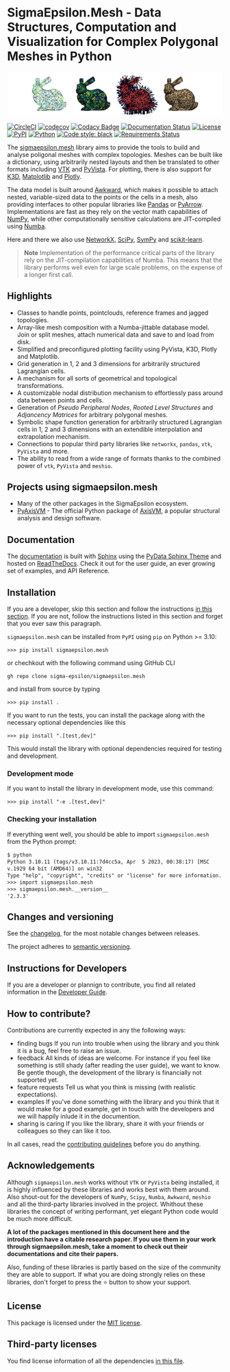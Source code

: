 # **SigmaEpsilon.Mesh** - Data Structures, Computation and Visualization for Complex Polygonal Meshes in Python

![ ](https://github.com/sigma-epsilon/sigmaepsilon.mesh/blob/main/logo.png?raw=true)

[![CircleCI](https://dl.circleci.com/status-badge/img/gh/sigma-epsilon/sigmaepsilon.mesh/tree/main.svg?style=shield)](https://dl.circleci.com/status-badge/redirect/gh/sigma-epsilon/sigmaepsilon.mesh/tree/main)
[![codecov](https://codecov.io/gh/sigma-epsilon/sigmaepsilon.mesh/graph/badge.svg?token=7JKJ3HHSX3)](https://codecov.io/gh/sigma-epsilon/sigmaepsilon.mesh)
[![Codacy Badge](https://app.codacy.com/project/badge/Grade/f25dd5fe8d8a484ba27c082923461d72)](https://app.codacy.com/gh/sigma-epsilon/sigmaepsilon.mesh/dashboard?utm_source=gh&utm_medium=referral&utm_content=&utm_campaign=Badge_grade)
[![Documentation Status](https://readthedocs.org/projects/sigmaepsilonmesh/badge/?version=latest)](https://sigmaepsilonmesh.readthedocs.io/en/latest/?badge=latest)
[![License](https://img.shields.io/badge/License-MIT-yellow.svg)](https://opensource.org/licenses/MIT)
[![PyPI](https://badge.fury.io/py/sigmaepsilon.mesh.svg)](https://pypi.org/project/sigmaepsilon.mesh)
[![Python](https://img.shields.io/badge/python-3.10|3.11|3.12-blue)](https://www.python.org)
[![Code style: black](https://img.shields.io/badge/code%20style-black-000000.svg)](https://github.com/psf/black)
[![Requirements Status](https://dependency-dash.repo-helper.uk/github/sigma-epsilon/sigmaepsilon.mesh/badge.svg)](https://dependency-dash.repo-helper.uk/github/sigma-epsilon/sigmaepsilon.mesh)

The [sigmaepsilon.mesh](https://sigmaepsilonmesh.readthedocs.io/en/latest/) library aims to provide the tools to build and analyse poligonal meshes with complex topologies. Meshes can be built like a dictionary, using arbitrarily nested layouts and then be translated to other formats including [VTK](https://vtk.org/) and [PyVista](https://docs.pyvista.org/). For plotting, there is also support for [K3D](http://k3d-jupyter.org/), [Matplotlib](https://matplotlib.org/) and [Plotly](https://plotly.com/python/).

The data model is built around [Awkward](https://awkward-array.org/doc/main/), which makes it possible to attach nested, variable-sized data to the points or the cells in a mesh, also providing interfaces to other popular libraries like [Pandas](https://vtk.org/) or [PyArrow](https://arrow.apache.org/docs/python/index.html). Implementations are fast as they rely on the vector math capabilities of [NumPy](https://numpy.org/doc/stable/index.html), while other computationally sensitive calculations are JIT-compiled using [Numba](https://numba.pydata.org/).

Here and there we also use [NetworkX](https://networkx.org/documentation/stable/index.html#), [SciPy](https://scipy.org/), [SymPy](https://www.sympy.org/en/index.html) and [scikit-learn](https://scikit-learn.org/stable/).

> **Note**
> Implementation of the performance critical parts of the library rely on the JIT-compilation capabilities of Numba. This means that the library performs well even for large scale problems, on the expense of a longer first call.

## Highlights

* Classes to handle points, pointclouds, reference frames and jagged topologies.
* Array-like mesh composition with a Numba-jittable database model. Join or split meshes, attach numerical data and save to and load from disk.
* Simplified and preconfigured plotting facility using PyVista, K3D, Plotly and Matplotlib.
* Grid generation in 1, 2 and 3 dimensions for arbitrarily structured Lagrangian cells.
* A mechanism for all sorts of geometrical and topological transformations.
* A customizable nodal distribution mechanism to effortlessly pass around data between points and cells.
* Generation of *Pseudo Peripheral Nodes*, *Rooted Level Structures* and *Adjancency Matrices* for arbitrary polygonal meshes.
* Symbolic shape function generation for arbitrarily structured Lagrangian cells in 1, 2 and 3 dimensions with an extendible interpolation and extrapolation mechanism.
* Connections to popular third party libraries like `networkx`, `pandas`, `vtk`, `PyVista` and more.
* The ability to read from a wide range of formats thanks to the combined power of `vtk`, `PyVista` and `meshio`.

## Projects using sigmaepsilon.mesh

* Many of the other packages in the SigmaEpsilon ecosystem.
* [PyAxisVM](https://github.com/AxisVM/pyaxisvm) - The official Python package of [AxisVM](https://axisvm.eu/), a popular structural analysis and design software.

## Documentation

The [documentation](https://sigmaepsilonmesh.readthedocs.io/en/latest/) is built with [Sphinx](https://www.sphinx-doc.org/en/master/) using the [PyData Sphinx Theme](https://pydata-sphinx-theme.readthedocs.io/en/stable/index.html) and hosted on [ReadTheDocs](https://readthedocs.org/). Check it out for the user guide, an ever growing set of examples, and API Reference.

## Installation

If you are a developer, skip this section and follow the instructions [in this section](#instructions-for-developers). If you are not, follow the instructions listed in this section and forget that you ever saw this paragraph.

`sigmaepsilon.mesh` can be installed from `PyPI` using `pip` on Python >= 3.10:

```console
>>> pip install sigmaepsilon.mesh
```

or chechkout with the following command using GitHub CLI

```console
gh repo clone sigma-epsilon/sigmaepsilon.mesh
```

and install from source by typing

```console
>>> pip install .
```

If you want to run the tests, you can install the package along with the necessary optional dependencies like this

```console
>>> pip install ".[test,dev]"
```

This would install the library with optional dependencies required for testing and development.

### Development mode

If you want to install the library in development mode, use this command:

```console
>>> pip install "-e .[test,dev]"
```

### Checking your installation

If everything went well, you should be able to import `sigmaepsilon.mesh` from the Python prompt:

```console
$ python
Python 3.10.11 (tags/v3.10.11:7d4cc5a, Apr  5 2023, 00:38:17) [MSC v.1929 64 bit (AMD64)] on win32
Type "help", "copyright", "credits" or "license" for more information.
>>> import sigmaepsilon.mesh
>>> sigmaepsilon.mesh.__version__
'2.3.3'
```

## Changes and versioning

See the [changelog](CHANGELOG.md), for the most notable changes between releases.

The project adheres to [semantic versioning](https://semver.org/).

## Instructions for Developers

If you are a developer or plannign to contribute, you find all related information in the [Developer Guide](DEV.md).

## How to contribute?

Contributions are currently expected in any the following ways:

* finding bugs
  If you run into trouble when using the library and you think it is a bug, feel free to raise an issue.
* feedback
  All kinds of ideas are welcome. For instance if you feel like something is still shady (after reading the user guide), we want to know. Be gentle though, the development of the library is financially not supported yet.
* feature requests
  Tell us what you think is missing (with realistic expectations).
* examples
  If you've done something with the library and you think that it would make for a good example, get in touch with the developers and we will happily inlude it in the documention.
* sharing is caring
  If you like the library, share it with your friends or colleagues so they can like it too.

In all cases, read the [contributing guidelines](CONTRIBUTING.md) before you do anything.

## Acknowledgements

Although `sigmaepsilon.mesh` works without `VTK` or `PyVista` being installed, it is highly influenced by these libraries and works best with them around. Also shout-out for the developers of `NumPy`, `Scipy`, `Numba`, `Awkward`, `meshio` and all the third-party libraries involved in the project. Whithout these libraries the concept of writing performant, yet elegant Python code would be much more difficult.

**A lot of the packages mentioned in this document here and the introduction have a citable research paper. If you use them in your work through sigmaepsilon.mesh, take a moment to check out their documentations and cite their papers.**

Also, funding of these libraries is partly based on the size of the community they are able to support. If what you are doing strongly relies on these libraries, don't forget to press the :star: button to show your support.

## License

This package is licensed under the [MIT license](LICENSE).

## Third-party licenses

You find license information of all the dependencies [in this file](THIRD-PARTY-LICENSES).
